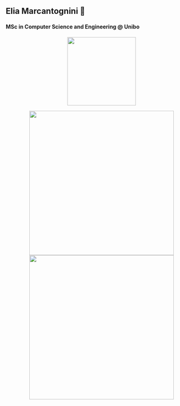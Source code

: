 ## Elia Marcantognini 👋
#### MSc in Computer Science and Engineering @ Unibo

<!--
Here are some ideas to get you started:

- 🔭 I’m currently working on ...
- 🌱 I’m currently learning ...
- 👯 I’m looking to collaborate on ...
- 🤔 I’m looking for help with ...
- 💬 Ask me about ...
- 📫 How to reach me: ...
- 😄 Pronouns: ...
- ⚡ Fun fact: ...
-->

<p align="center">
<a href="https://github.com/eliamarcantognini">
  <img height="180em" src="https://github-readme-stats.vercel.app/api?username=eliamarcantognini&count_private=true&include_all_commits=true&show_icons=true&theme=dark"/>
<!--   <img height="180em" src="https://github-readme-stats-eight-theta.vercel.app/api/top-langs/?username=eliamarcantognini&layout=compact&langs_count=10&theme=cobalt"/> -->
</a>
</p>
<p align="center">
  <a href="https://wakatime.com/@eliamarcantognini">
    <img height="380em" src="https://wakatime.com/share/@eliamarcantognini/c6392f86-4b1c-4c53-85f1-e33aa90443a6.svg"/>
  </a>
  <a href="https://wakatime.com/@eliamarcantognini">
    <img height="380em" src="https://wakatime.com/share/@eliamarcantognini/0a4be1f2-0cb0-4079-8979-5016cbe8a62c.svg"/>
  </a>
</p>

